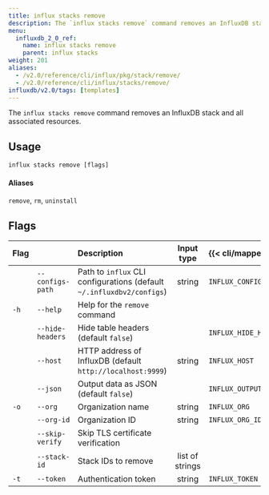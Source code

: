 ```yaml
---
title: influx stacks remove
description: The `influx stacks remove` command removes an InfluxDB stack and all associated resources.
menu:
  influxdb_2_0_ref:
    name: influx stacks remove
    parent: influx stacks
weight: 201
aliases:
  - /v2.0/reference/cli/influx/pkg/stack/remove/
  - /v2.0/reference/cli/influx/stacks/remove/
influxdb/v2.0/tags: [templates]
---
```


The `influx stacks remove` command removes an InfluxDB stack and all associated resources.

## Usage
```
influx stacks remove [flags]
```

#### Aliases
`remove`, `rm`, `uninstall`

## Flags
| Flag |                  | Description                                                           | Input type      | {{< cli/mapped >}}    |
|:---- |:---              |:-----------                                                           |:----------:     |:------------------    |
|      | `--configs-path` | Path to `influx` CLI configurations (default `~/.influxdbv2/configs`) | string          |`INFLUX_CONFIGS_PATH`  |
| `-h` | `--help`         | Help for the `remove` command                                         |                 |                       |
|      | `--hide-headers` | Hide table headers (default `false`)                                  |                 | `INFLUX_HIDE_HEADERS` |
|      | `--host`         | HTTP address of InfluxDB (default `http://localhost:9999`)            | string          | `INFLUX_HOST`         |
|      | `--json`         | Output data as JSON (default `false`)                                 |                 | `INFLUX_OUTPUT_JSON`  |
| `-o` | `--org`          | Organization name                                                     | string          | `INFLUX_ORG`          |
|      | `--org-id`       | Organization ID                                                       | string          | `INFLUX_ORG_ID`       |
|      | `--skip-verify`  | Skip TLS certificate verification                                     |                 |                       |
|      | `--stack-id`     | Stack IDs to remove                                                   | list of strings |                       |
| `-t` | `--token`        | Authentication token                                                  | string          | `INFLUX_TOKEN`        |
